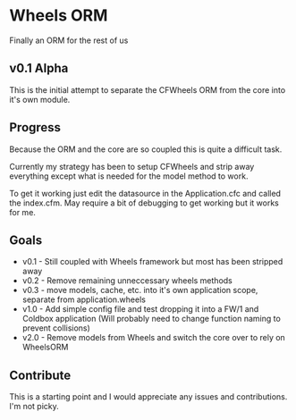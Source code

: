 # Wheels ORM
Finally an ORM for the rest of us

## v0.1 Alpha

This is the initial attempt to separate the CFWheels ORM from the core into it's own module.

## Progress

Because the ORM and the core are so coupled this is quite a difficult task.

Currently my strategy has been to setup CFWheels and strip away everything except what is needed for the model method to work.

To get it working just edit the datasource in the Application.cfc and called the index.cfm. May require a bit of debugging to get working but it works for me.

## Goals

* v0.1 - Still coupled with Wheels framework but most has been stripped away
* v0.2 - Remove remaining unneccessary wheels methods
* v0.3 - move models, cache, etc. into it's own application scope, separate from application.wheels
* v1.0 - Add simple config file and test dropping it into a FW/1 and Coldbox application (Will probably need to change function naming to prevent collisions)
* v2.0 - Remove models from Wheels and switch the core over to rely on WheelsORM

## Contribute

This is a starting point and I would appreciate any issues and contributions. I'm not picky.

